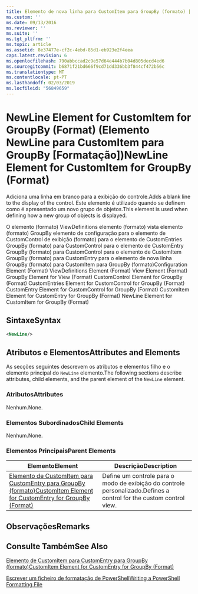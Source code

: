 ```yaml
---
title: Elemento de nova linha para CustomItem para GroupBy (formato) | Documentos da Microsoft
ms.custom: ''
ms.date: 09/13/2016
ms.reviewer: ''
ms.suite: ''
ms.tgt_pltfrm: ''
ms.topic: article
ms.assetid: 8e37477e-cf2c-4ebd-85d1-eb923e2f4eea
caps.latest.revision: 6
ms.openlocfilehash: 790abbccad2c9e57d64e444b7b04d805decd4ed6
ms.sourcegitcommit: b6871f21bd666f9cd71dd336bb3f844cf472b56c
ms.translationtype: MT
ms.contentlocale: pt-PT
ms.lasthandoff: 02/03/2019
ms.locfileid: "56849659"
---
```

# <a name="newline-element-for-customitem-for-groupby-format"></a><span data-ttu-id="2f655-102">NewLine Element for CustomItem for GroupBy (Format) (Elemento NewLine para CustomItem para GroupBy [Formatação])</span><span class="sxs-lookup"><span data-stu-id="2f655-102">NewLine Element for CustomItem for GroupBy (Format)</span></span>

<span data-ttu-id="2f655-103">Adiciona uma linha em branco para a exibição do controle.</span><span class="sxs-lookup"><span data-stu-id="2f655-103">Adds a blank line to the display of the control.</span></span> <span data-ttu-id="2f655-104">Este elemento é utilizado quando se definem como é apresentado um novo grupo de objetos.</span><span class="sxs-lookup"><span data-stu-id="2f655-104">This element is used when defining how a new group of objects is displayed.</span></span>

<span data-ttu-id="2f655-105">O elemento (formato) ViewDefinitions elemento (formato) vista elemento (formato) GroupBy elemento de configuração para o elemento de CustomControl de exibição (formato) para o elemento de CustomEntries GroupBy (formato) para CustomControl para o elemento de CustomEntry GroupBy (formato) para CustomControl para o elemento de CustomItem GroupBy (formato) para CustomEntry para o elemento de nova linha GroupBy (formato) para CustomItem para GroupBy (formato)</span><span class="sxs-lookup"><span data-stu-id="2f655-105">Configuration Element (Format) ViewDefinitions Element (Format) View Element (Format) GroupBy Element for View (Format) CustomControl Element for GroupBy (Format) CustomEntries Element for CustomControl for GroupBy (Format) CustomEntry Element for CustomControl for GroupBy (Format) CustomItem Element for CustomEntry for GroupBy (Format) NewLine Element for CustomItem for GroupBy (Format)</span></span>

## <a name="syntax"></a><span data-ttu-id="2f655-106">Sintaxe</span><span class="sxs-lookup"><span data-stu-id="2f655-106">Syntax</span></span>

```xml
<NewLine/>
```

## <a name="attributes-and-elements"></a><span data-ttu-id="2f655-107">Atributos e Elementos</span><span class="sxs-lookup"><span data-stu-id="2f655-107">Attributes and Elements</span></span>

<span data-ttu-id="2f655-108">As secções seguintes descrevem os atributos e elementos filho e o elemento principal do `NewLine` elemento.</span><span class="sxs-lookup"><span data-stu-id="2f655-108">The following sections describe attributes, child elements, and the parent element of the `NewLine` element.</span></span>

### <a name="attributes"></a><span data-ttu-id="2f655-109">Atributos</span><span class="sxs-lookup"><span data-stu-id="2f655-109">Attributes</span></span>

<span data-ttu-id="2f655-110">Nenhum.</span><span class="sxs-lookup"><span data-stu-id="2f655-110">None.</span></span>

### <a name="child-elements"></a><span data-ttu-id="2f655-111">Elementos Subordinados</span><span class="sxs-lookup"><span data-stu-id="2f655-111">Child Elements</span></span>

<span data-ttu-id="2f655-112">Nenhum.</span><span class="sxs-lookup"><span data-stu-id="2f655-112">None.</span></span>

### <a name="parent-elements"></a><span data-ttu-id="2f655-113">Elementos Principais</span><span class="sxs-lookup"><span data-stu-id="2f655-113">Parent Elements</span></span>

|<span data-ttu-id="2f655-114">Elemento</span><span class="sxs-lookup"><span data-stu-id="2f655-114">Element</span></span>|<span data-ttu-id="2f655-115">Descrição</span><span class="sxs-lookup"><span data-stu-id="2f655-115">Description</span></span>|
|-------------|-----------------|
|[<span data-ttu-id="2f655-116">Elemento de CustomItem para CustomEntry para GroupBy (formato)</span><span class="sxs-lookup"><span data-stu-id="2f655-116">CustomItem Element for CustomEntry for GroupBy (Format)</span></span>](./customitem-element-for-customentry-for-groupby-format.md)|<span data-ttu-id="2f655-117">Define um controle para o modo de exibição do controle personalizado.</span><span class="sxs-lookup"><span data-stu-id="2f655-117">Defines a control for the custom control view.</span></span>|

## <a name="remarks"></a><span data-ttu-id="2f655-118">Observações</span><span class="sxs-lookup"><span data-stu-id="2f655-118">Remarks</span></span>

## <a name="see-also"></a><span data-ttu-id="2f655-119">Consulte Também</span><span class="sxs-lookup"><span data-stu-id="2f655-119">See Also</span></span>

[<span data-ttu-id="2f655-120">Elemento de CustomItem para CustomEntry para GroupBy (formato)</span><span class="sxs-lookup"><span data-stu-id="2f655-120">CustomItem Element for CustomEntry for GroupBy (Format)</span></span>](./customitem-element-for-customentry-for-groupby-format.md)

[<span data-ttu-id="2f655-121">Escrever um ficheiro de formatação de PowerShell</span><span class="sxs-lookup"><span data-stu-id="2f655-121">Writing a PowerShell Formatting File</span></span>](./writing-a-powershell-formatting-file.md)

